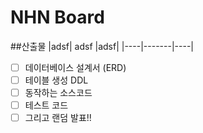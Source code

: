 # NHN Board

##산출물
|adsf| adsf  |adsf|
|----|-------|----|

- [ ] 데이터베이스 설계서 (ERD)
- [ ] 테이블 생성 DDL
- [ ] 동작하는 소스코드
- [ ] 테스트 코드
- [ ] 그리고 랜덤 발표!!